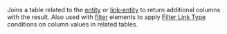 Joins a table related to the [entity](../entity.md) or [link-entity](../link-entity.md) to return additional columns with the result. Also used with [filter](../filter.md) elements to apply [Filter Link Type](../link-entity.md#filter-link-types) conditions on column values in related tables.